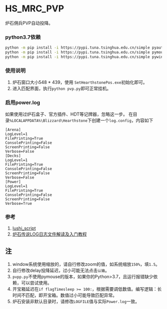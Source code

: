 # HS_MRC_PVP
炉石佣兵PVP自动投降。

### python3.7依赖
```bash
python -m pip install -i https://pypi.tuna.tsinghua.edu.cn/simple pyautogui Pillow
python -m pip install -i https://pypi.tuna.tsinghua.edu.cn/simple pymouse PyUserinput pypiwin32
python -m pip install -i https://pypi.tuna.tsinghua.edu.cn/simple pywin32
```

### 使用说明
1. 炉石窗口大小548 * 439，使用 `SetHearthstonePos.exe`初始化即可。
2. 进入匹配界面，执行`python pvp.py`即可正常挂机。

### 启用power.log
  如果使用过炉石盒子、官方插件、HDT等记牌器，忽略这一步。
  在目录`%LOCALAPPDATA%\Blizzard\Hearthstone`下创建一个`log.config`，内容如下
```config
[Arena]
LogLevel=1
FilePrinting=True
ConsolePrinting=False
ScreenPrinting=False
Verbose=False
[Decks]
LogLevel=1
FilePrinting=True
ConsolePrinting=False
ScreenPrinting=False
Verbose=False
[Power]
LogLevel=1
FilePrinting=True
ConsolePrinting=False
ScreenPrinting=False
Verbose=True
```

### 参考
1. [lushi_script](https://github.com/zhoubin-me/lushi_script)
2. [炉石传说LOG日志文件解读及入门教程](https://nga.178.com/read.php?tid=11838545)

## 注
1. window系统使用缩放的，请自行修改zoom的值，如系统缩放`150%`，填`1.5`。
2. 自行修改delay投降延迟，过小可能无法点击`认输`。
3. `pvpp.py`不使用pymouse的版本，如果你的Python>3.7，且运行报错缺少依赖，可以尝试使用。
4. 开宝箱延迟在`if flagTimesleep >= 100:`，根据需要调低数值。编写逻辑：长时间不匹配，即开宝箱。数值过小可能导致匹配异常。
5. 炉石安装非默认目录时，请修改`LOGFILE`值与实际`Power.log`一致。

